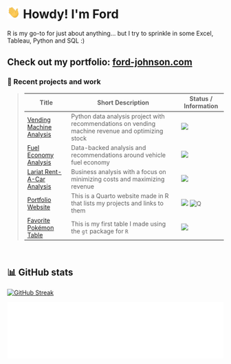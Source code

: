 #  <img src="https://raw.githubusercontent.com/ABSphreak/ABSphreak/master/gifs/Hi.gif" width="30px"> Howdy! I'm Ford

R is my go-to for just about anything... but I try to sprinkle in some Excel, Tableau, Python and SQL :)

**Check out my portfolio:** [ford-johnson.com](https://ford-johnson.com/)
---
### 📝 Recent projects and work 
> Title | Short Description | Status / Information
> ------------- | ------------- | -------------
> [Vending Machine Analysis](https://github.com/bradfordjohnson/vending-machines) | Python data analysis project with recommendations on vending machine revenue and optimizing stock | ![](https://img.shields.io/badge/%E2%8F%B3-Ongoing%20project-orange) |
> [Fuel Economy Analysis](https://ford-johnson.com/projects/fuel-economy/) | Data-backed analysis and recommendations around vehicle fuel economy | ![](https://img.shields.io/badge/✅-Complete-limegreen)
> [Lariat Rent-A-Car Analysis](https://ford-johnson.com/projects/lariat-rentals/) | Business analysis with a focus on minimizing costs and maximizing revenue | ![](https://img.shields.io/badge/✅-Complete-limegreen)
> [Portfolio Website](https://ford-johnson.com/) | This is a Quarto website made in R that lists my projects and links to them |  ![](https://img.shields.io/badge/%E2%8F%B3-Ongoing%20project-orange)  ![Q](https://img.shields.io/badge/%F0%9F%93%96-Quarto-9cf)
> [Favorite Pokémon Table](https://github.com/bradfordjohnson/favorite-pokemon-table) | This is my first table I made using the `gt` package for `R` | ![](https://img.shields.io/badge/✅-Complete-limegreen)
<br>

## 📊 GitHub stats
[![GitHub Streak](https://github-readme-streak-stats.herokuapp.com?user=bradfordjohnson&hide_border=true)](https://git.io/streak-stats)

![Metrics](/github-metrics.svg)
